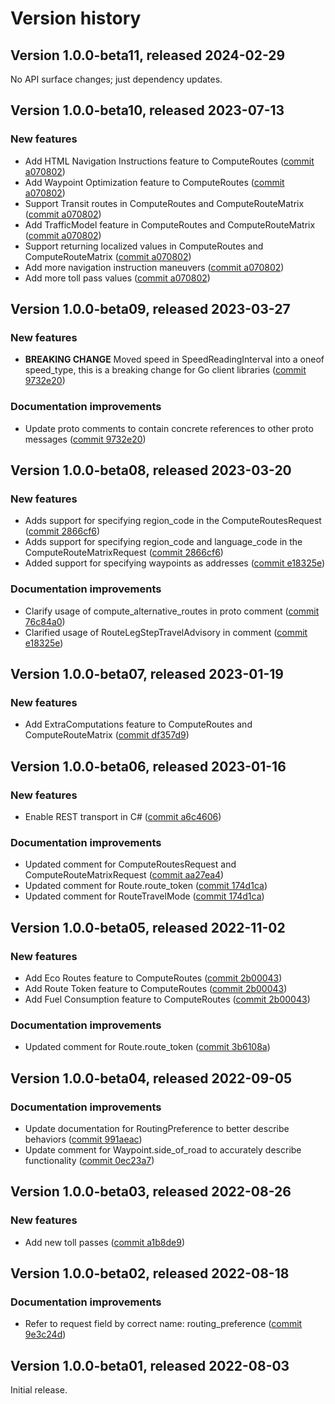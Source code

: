 # Version history

## Version 1.0.0-beta11, released 2024-02-29

No API surface changes; just dependency updates.

## Version 1.0.0-beta10, released 2023-07-13

### New features

- Add HTML Navigation Instructions feature to ComputeRoutes ([commit a070802](https://github.com/googleapis/google-cloud-dotnet/commit/a070802735f79be867330f82f499c0a6f590a8bc))
- Add Waypoint Optimization feature to ComputeRoutes ([commit a070802](https://github.com/googleapis/google-cloud-dotnet/commit/a070802735f79be867330f82f499c0a6f590a8bc))
- Support Transit routes in ComputeRoutes and ComputeRouteMatrix ([commit a070802](https://github.com/googleapis/google-cloud-dotnet/commit/a070802735f79be867330f82f499c0a6f590a8bc))
- Add TrafficModel feature in ComputeRoutes and ComputeRouteMatrix ([commit a070802](https://github.com/googleapis/google-cloud-dotnet/commit/a070802735f79be867330f82f499c0a6f590a8bc))
- Support returning localized values in ComputeRoutes and ComputeRouteMatrix ([commit a070802](https://github.com/googleapis/google-cloud-dotnet/commit/a070802735f79be867330f82f499c0a6f590a8bc))
- Add more navigation instruction maneuvers ([commit a070802](https://github.com/googleapis/google-cloud-dotnet/commit/a070802735f79be867330f82f499c0a6f590a8bc))
- Add more toll pass values ([commit a070802](https://github.com/googleapis/google-cloud-dotnet/commit/a070802735f79be867330f82f499c0a6f590a8bc))

## Version 1.0.0-beta09, released 2023-03-27

### New features

- **BREAKING CHANGE** Moved speed in SpeedReadingInterval into a oneof speed_type, this is a breaking change for Go client libraries ([commit 9732e20](https://github.com/googleapis/google-cloud-dotnet/commit/9732e20cc7b62eb0a19b2f5ea5598c7f6fcbff6e))

### Documentation improvements

- Update proto comments to contain concrete references to other proto messages ([commit 9732e20](https://github.com/googleapis/google-cloud-dotnet/commit/9732e20cc7b62eb0a19b2f5ea5598c7f6fcbff6e))

## Version 1.0.0-beta08, released 2023-03-20

### New features

- Adds support for specifying region_code in the ComputeRoutesRequest ([commit 2866cf6](https://github.com/googleapis/google-cloud-dotnet/commit/2866cf6abf8448febc94497de0f63bdc670bb3de))
- Adds support for specifying region_code and language_code in the ComputeRouteMatrixRequest ([commit 2866cf6](https://github.com/googleapis/google-cloud-dotnet/commit/2866cf6abf8448febc94497de0f63bdc670bb3de))
- Added support for specifying waypoints as addresses ([commit e18325e](https://github.com/googleapis/google-cloud-dotnet/commit/e18325e60d65b1435cbc3a7c8cd132ed4c82774a))

### Documentation improvements

- Clarify usage of compute_alternative_routes in proto comment ([commit 76c84a0](https://github.com/googleapis/google-cloud-dotnet/commit/76c84a0df10661ed5eea54e0bb3fd7642f5503cb))
- Clarified usage of RouteLegStepTravelAdvisory in comment ([commit e18325e](https://github.com/googleapis/google-cloud-dotnet/commit/e18325e60d65b1435cbc3a7c8cd132ed4c82774a))

## Version 1.0.0-beta07, released 2023-01-19

### New features

- Add ExtraComputations feature to ComputeRoutes and ComputeRouteMatrix ([commit df357d9](https://github.com/googleapis/google-cloud-dotnet/commit/df357d954eba50b3572dfb8a4a5b64eb79c576b8))

## Version 1.0.0-beta06, released 2023-01-16

### New features

- Enable REST transport in C# ([commit a6c4606](https://github.com/googleapis/google-cloud-dotnet/commit/a6c46063bd961a9dadc728a780d66de772f28e71))

### Documentation improvements

- Updated comment for ComputeRoutesRequest and ComputeRouteMatrixRequest ([commit aa27ea4](https://github.com/googleapis/google-cloud-dotnet/commit/aa27ea43ff5c26cafcc9761f2822e7e39aaa4efe))
- Updated comment for Route.route_token ([commit 174d1ca](https://github.com/googleapis/google-cloud-dotnet/commit/174d1ca296ccf2a9fb3ea4b91c4946d0d9cb7409))
- Updated comment for RouteTravelMode ([commit 174d1ca](https://github.com/googleapis/google-cloud-dotnet/commit/174d1ca296ccf2a9fb3ea4b91c4946d0d9cb7409))

## Version 1.0.0-beta05, released 2022-11-02

### New features

- Add Eco Routes feature to ComputeRoutes ([commit 2b00043](https://github.com/googleapis/google-cloud-dotnet/commit/2b00043b1b8214eaeee9d299083579aac8c5c734))
- Add Route Token feature to ComputeRoutes ([commit 2b00043](https://github.com/googleapis/google-cloud-dotnet/commit/2b00043b1b8214eaeee9d299083579aac8c5c734))
- Add Fuel Consumption feature to ComputeRoutes ([commit 2b00043](https://github.com/googleapis/google-cloud-dotnet/commit/2b00043b1b8214eaeee9d299083579aac8c5c734))

### Documentation improvements

- Updated comment for Route.route_token ([commit 3b6108a](https://github.com/googleapis/google-cloud-dotnet/commit/3b6108a3e040c6c20c81734a0ecbc49ddab75b62))

## Version 1.0.0-beta04, released 2022-09-05

### Documentation improvements

- Update documentation for RoutingPreference to better describe behaviors ([commit 991aeac](https://github.com/googleapis/google-cloud-dotnet/commit/991aeac0e3443845dde54cfd651cb057d92c9d46))
- Update comment for Waypoint.side_of_road to accurately describe functionality ([commit 0ec23a7](https://github.com/googleapis/google-cloud-dotnet/commit/0ec23a74a4f77572e6f8115e3417a1787410bf66))

## Version 1.0.0-beta03, released 2022-08-26

### New features

- Add new toll passes ([commit a1b8de9](https://github.com/googleapis/google-cloud-dotnet/commit/a1b8de9cb4d86242de9e9590cad118f72056201d))

## Version 1.0.0-beta02, released 2022-08-18

### Documentation improvements

- Refer to request field by correct name: routing_preference ([commit 9e3c24d](https://github.com/googleapis/google-cloud-dotnet/commit/9e3c24dac93688f3ac51e87fdb894e61af1d5a42))

## Version 1.0.0-beta01, released 2022-08-03

Initial release.
